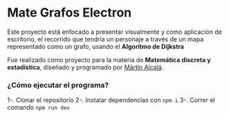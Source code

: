 # Mate Grafos Electron

Este proyecto está enfocado a presentar visualmente y como aplicación de escritorio, el recorrido que tendría un personaje a través de un mapa representado como un grafo, usando el **Algoritmo de Dijkstra**

Fue realizado como proyecto para la materia de **Matemática discreta y estadística**, diseñado y programado por [Mártin Alcalá](https://github.com/martline1).

### ¿Cómo ejecutar el programa?

1-. Clonar el repositorio
2-. Instalar dependencias con `npm i`
3-. Correr el comando `npm run dev`
